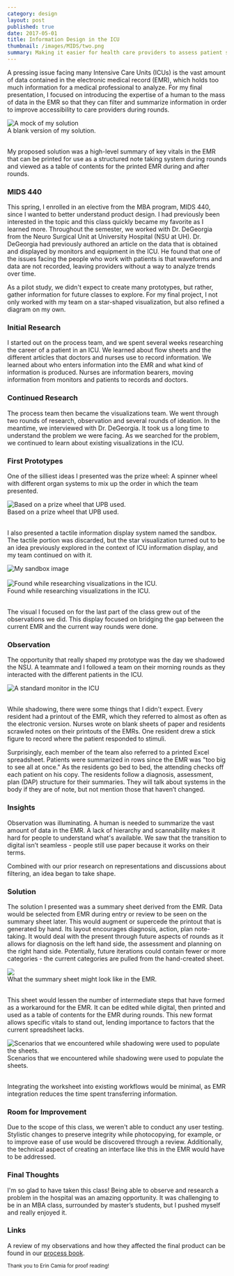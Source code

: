 ```yaml
---
category: design
layout: post
published: true
date: 2017-05-01
title: Information Design in the ICU
thumbnail: /images/MIDS/two.png
summary: Making it easier for health care providers to assess patient status using EMR data.
---
```

A pressing issue facing many Intensive Care Units (ICUs) is the vast amount of data contained in the electronic medical record (EMR), which holds too much information for a medical professional to analyze. For my final presentation, I focused on introducing the expertise of a human to the mass of data in the EMR so that they can filter and summarize information in order to improve accessibility to care providers during rounds.

<div class = "post-image">
<img alt ="A mock of my solution" src="/images/MIDS/printed.jpg"> <br/>
A blank version of my solution.
</div>
<br/>

My proposed solution was a high-level summary of key vitals in the EMR that can be printed for use as a structured note taking system during rounds and viewed as a table of contents for the printed EMR during and after rounds.

### MIDS 440
This spring, I enrolled in an elective from the MBA program, MIDS 440, since I wanted to better understand product design. I had previously been interested in the topic and this class quickly became my favorite as I learned more. Throughout the semester, we worked with Dr. DeGeorgia from the Neuro Surgical Unit at University Hospital (NSU at UH). Dr. DeGeorgia had previously authored an article on the data that is obtained and displayed by monitors and equipment in the ICU. He found that one of the issues facing the people who work with patients is that waveforms and data are not recorded, leaving providers without a way to analyze trends over time. 

As a pilot study, we didn't expect to create many prototypes, but rather, gather information for future classes to explore. For my final project, I not only worked with my team on a star-shaped visualization, but also refined a diagram on my own. 

### Initial Research
I started out on the process team, and we spent several weeks researching the career of a patient in an ICU. We learned about flow sheets and the different articles that doctors and nurses use to record information. We learned about who enters information into the EMR and what kind of information is produced. Nurses are information bearers, moving information from monitors and patients to records and doctors.

### Continued Research
The process team then became the visualizations team. We went through two rounds of research, observation and several rounds of ideation. In the meantime, we interviewed with Dr. DeGeorgia. It took us a long time to understand the problem we were facing. As we searched for the problem, we continued to learn about existing visualizations in the ICU.

### First Prototypes
One of the silliest ideas I presented was the prize wheel: A spinner wheel with different organ systems to mix up the order in which the team presented. 

<div class = "post-image">
<img alt ="Based on a prize wheel that UPB used." src= "/images/MIDS/prizewheel.png"/> <br/>
Based on a prize wheel that UPB used.
</div>
<br/>

I also presented a tactile information display system named the sandbox. The tactile portion was discarded, but the star visualization turned out to be an idea previously explored in the context of ICU information display, and my team continued on with it. 

<div class = "post-image">
<img alt ="My sandbox image" src= "/images/MIDS/sandbox.png"/> <br/>
</div>
<br/>

<div class = "post-image">
<img alt ="Found while researching visualizations in the ICU." src= "/images/MIDS/Zoom Star.jpg"/> <br/>
Found while researching visualizations in the ICU.
</div>
<br/>

The visual I focused on for the last part of the class grew out of the observations we did. This display focused on bridging the gap between the current EMR and the current way rounds were done.


### Observation
The opportunity that really shaped my prototype was the day we shadowed the NSU. A teammate and I followed a team on their morning rounds as they interacted with the different patients in the ICU.

<div class = "post-image">
<img alt="A standard monitor in the ICU" src="/images/MIDS/philips.jpg"> <br/>
</div>
<br/>

While shadowing, there were some things that I didn't expect. Every resident had a printout of the EMR, which they referred to almost as often as the electronic version. Nurses wrote on blank sheets of paper and residents scrawled notes on their printouts of the EMRs. One resident drew a stick figure to record where the patient responded to stimuli.

Surprisingly, each member of the team also referred to a printed Excel spreadsheet. Patients were summarized in rows since the EMR was "too big to see all at once." As the residents go bed to bed, the attending checks off each patient on his copy. The residents follow a diagnosis, assessment, plan (DAP) structure for their summaries. They will talk about systems in the body if they are of note, but not mention those that haven’t changed.

### Insights
Observation was illuminating. A human is needed to summarize the vast amount of data in the EMR. A lack of hierarchy and scannability makes it hard for people to understand what's available. We saw that the transition to digital isn’t seamless - people still use paper because it works on their terms. 

Combined with our prior research on representations and discussions about filtering, an idea began to take shape.

### Solution
The solution I presented was a summary sheet derived from the EMR. Data would be selected from EMR during entry or review to be seen on the summary sheet later. This would augment or supercede the printout that is generated by hand. Its layout encourages diagnosis, action, plan note-taking. It would deal with the present through future aspects of rounds as it allows for diagnosis on the left hand side, the assessment and planning on the right hand side. Potentially, future iterations could contain fewer or more categories - the current categories are pulled from the hand-created sheet.

<div class = "post-image">
<img src="What the summary sheet might look like in the EMR." src="/images/MIDS/blank.png"> <br/>
What the summary sheet might look like in the EMR.
</div>
<br/>

This sheet would lessen the number of intermediate steps that have formed as a workaround for the EMR. It can be edited while digital, then printed and used as a table of contents for the EMR during rounds. This new format allows specific vitals to stand out, lending importance to factors that the current spreadsheet lacks. 

<div class = "post-image">
<img alt="Scenarios that we encountered while shadowing were used to populate the sheets." src="/images/MIDS/two.png"> <br/>
Scenarios that we encountered while shadowing were used to populate the sheets.
</div>
<br/>

Integrating the worksheet into existing workflows would be minimal, as EMR integration reduces the time spent transferring information. 

### Room for Improvement
Due to the scope of this class, we weren't able to conduct any user testing. Stylistic changes to preserve integrity while photocopying, for example, or to improve ease of use would be discovered through a review. Additionally, the technical aspect of creating an interface like this in the EMR would have to be addressed.

### Final Thoughts
I'm so glad to have taken this class! Being able to observe and research a problem in the hospital was an amazing opportunity. It was challenging to be in an MBA class, surrounded by master’s students, but I pushed myself and really enjoyed it.

### Links
A review of my observations and how they affected the final product can be found in our [process book](https://docs.google.com/document/d/1ygEZqHq1p7NlZE3QZc8rBZPk-Fn372FiNuSokyNOG58/edit?usp=sharing).

<small> Thank you to Erin Camia for proof reading!</small>
